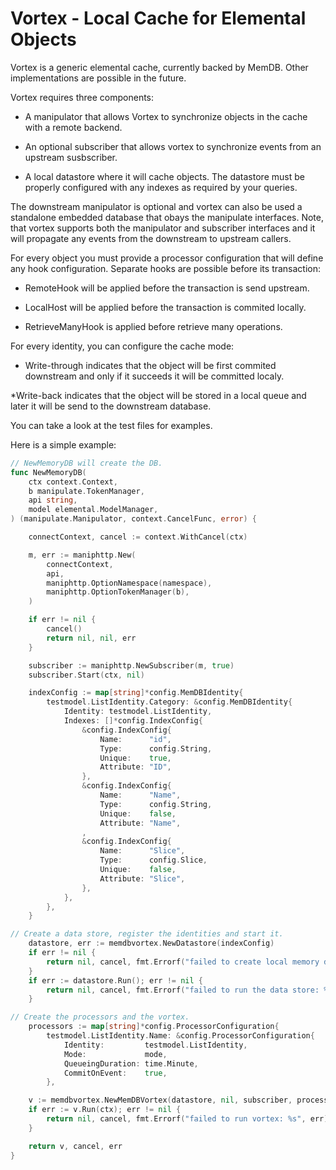 # Vortex - Local Cache for Elemental Objects

Vortex is a generic elemental cache, currently backed by MemDB. Other implementations
are possible in the future.

Vortex requires three components:

* A manipulator that allows Vortex to synchronize objects in the cache with a remote backend.

* An optional subscriber that allows vortex to synchronize events from an upstream susbscriber.

* A local datastore where it will cache objects. The datastore must be properly configured with any indexes as required by your queries.

The downstream manipulator is optional and vortex can also be used a standalone embedded
database that obays the manipulate interfaces. Note, that vortex supports both the
manipulator and subscriber interfaces and it will propagate any events from the
downstream to upstream callers.

For every object you must provide a processor configuration that will define any hook configuration. Separate hooks are possible before its transaction:

* RemoteHook will be applied before the transaction is send upstream.

* LocalHost will be applied before the transaction is commited locally.

* RetrieveManyHook is applied before retrieve many operations.

For every identity, you can configure the cache mode:

* Write-through indicates that the object will be first commited downstream and only if it succeeds it will be committed localy.

*Write-back indicates that the object will be stored in a local queue and later it will be send to the downstream database.

You can take a look at the test files for examples.

Here is a simple example:

```go
// NewMemoryDB will create the DB.
func NewMemoryDB(
    ctx context.Context,
    b manipulate.TokenManager,
    api string,
    model elemental.ModelManager,
) (manipulate.Manipulator, context.CancelFunc, error) {

    connectContext, cancel := context.WithCancel(ctx)

    m, err := maniphttp.New(
        connectContext,
        api,
        maniphttp.OptionNamespace(namespace),
        maniphttp.OptionTokenManager(b),
    )

    if err != nil {
        cancel()
        return nil, nil, err
    }

    subscriber := maniphttp.NewSubscriber(m, true)
    subscriber.Start(ctx, nil)

    indexConfig := map[string]*config.MemDBIdentity{
        testmodel.ListIdentity.Category: &config.MemDBIdentity{
            Identity: testmodel.ListIdentity,
            Indexes: []*config.IndexConfig{
                &config.IndexConfig{
                    Name:      "id",
                    Type:      config.String,
                    Unique:    true,
                    Attribute: "ID",
                },
                &config.IndexConfig{
                    Name:      "Name",
                    Type:      config.String,
                    Unique:    false,
                    Attribute: "Name",
                ,
                &config.IndexConfig{
                    Name:      "Slice",
                    Type:      config.Slice,
                    Unique:    false,
                    Attribute: "Slice",
                },
            },
        },
    }

// Create a data store, register the identities and start it.
    datastore, err := memdbvortex.NewDatastore(indexConfig)
    if err != nil {
        return nil, cancel, fmt.Errorf("failed to create local memory db: %s", err)
    }
    if err := datastore.Run(); err != nil {
        return nil, cancel, fmt.Errorf("failed to run the data store: %s", err)
    }

// Create the processors and the vortex.
    processors := map[string]*config.ProcessorConfiguration{
        testmodel.ListIdentity.Name: &config.ProcessorConfiguration{
            Identity:         testmodel.ListIdentity,
            Mode:             mode,
            QueueingDuration: time.Minute,
            CommitOnEvent:    true,
        },

    v := memdbvortex.NewMemDBVortex(datastore, nil, subscriber, processors, gaia.Manager(), "")
    if err := v.Run(ctx); err != nil {
        return nil, cancel, fmt.Errorf("failed to run vortex: %s", err)
    }

    return v, cancel, err
}

```
